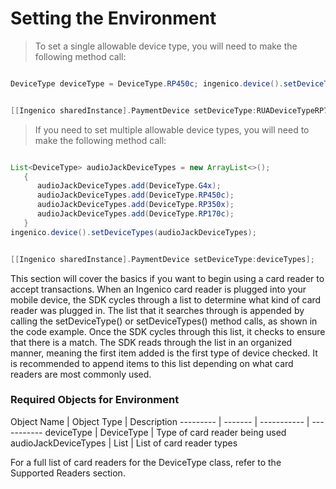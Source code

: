 # Setting the Environment

>To set a single allowable device type, you will need to make the following method call:

  ```java

DeviceType deviceType = DeviceType.RP450c; ingenico.device().setDeviceType(deviceType);

   ```
   
   ```swift

[[Ingenico sharedInstance].PaymentDevice setDeviceType:RUADeviceTypeRP750x];

   ```
   
>If you need to set multiple allowable device types, you will need to make the following method call:

  ```java

List<DeviceType> audioJackDeviceTypes = new ArrayList<>();
     {
        audioJackDeviceTypes.add(DeviceType.G4x); 
		audioJackDeviceTypes.add(DeviceType.RP450c); 
		audioJackDeviceTypes.add(DeviceType.RP350x); 
		audioJackDeviceTypes.add(DeviceType.RP170c);
     }
ingenico.device().setDeviceTypes(audioJackDeviceTypes);


   ```
   
   ```swift

[[Ingenico sharedInstance].PaymentDevice setDeviceType:deviceTypes];


   ```
  
This section will cover the basics if you want to begin using a card reader to accept transactions. When an Ingenico card reader is plugged into your mobile device, the SDK cycles through a list to determine what kind of card reader was plugged in. The list that it searches through is appended by calling the setDeviceType() or setDeviceTypes() method calls, as shown in the code example.
Once the SDK cycles through this list, it checks to ensure that there is a match. The SDK reads through the list in an organized manner, meaning the first item added is the first type of device checked. It is recommended to append items to this list depending on what card readers are most commonly used.


### Required Objects for Environment

Object Name | Object Type | Description
--------- | ------- | ----------- | -----------
deviceType | DeviceType | Type of card reader being used
audioJackDeviceTypes | List<DeviceType> | List of card reader types


<aside class="notice">
For a full list of card readers for the DeviceType class, refer to the Supported Readers section. 
</aside>